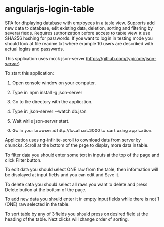 # angularjs-login-table

SPA for displaying database with employees in a table view. Supports add new data to database, edit existing data, deletion, sorting and filtering by several fields. Requires authorization before access to table view. It use SHA256 hashing for passwords. If you want to log in in testing mode you should look at file readme.txt where example 10 users are described with actual logins and passwords. 

This spplication uses mock json-server (https://github.com/typicode/json-server).

To start this application:

1) Open console window on your computer.

2) Type in:  npm install -g json-server

3) Go to the directory with the application.

4) Type in: json-server --watch db.json

5) Wait while json-server start.

6) Go in your browser at  http://localhost:3000 to start using application. 

Application uses ng-infinite-scroll to download data from server by chuncks. Scroll at the bottom of the page to display more data in table.

To filter data you should enter some text in inputs at the top of the page and click Filter button.

To edit data you should select ONE raw from the table, then information will be displayed at input fields and you can edit and Save it.

To delete data you should select all raws you want to delete and press Delete button at the bottom of the page.

To add new data you should enter it in empty input fields while there is not 1 (ONE) raw selected in the table.

To sort table by any of 3 fields you should press on desired field at the heading of the table. Next clicks will change order of sorting.
